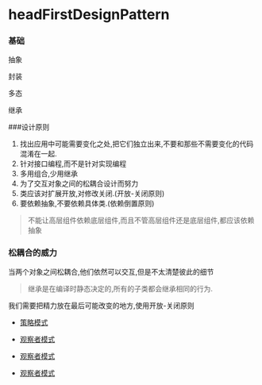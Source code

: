 # headFirstDesignPattern



### 基础

抽象

封装

多态

继承

###设计原则

1. 找出应用中可能需要变化之处,把它们独立出来,不要和那些不需要变化的代码混淆在一起.
2. 针对接口编程,而不是针对实现编程
3. 多用组合,少用继承
4.  为了交互对象之间的松耦合设计而努力
5. 类应该对扩展开放,对修改关闭.(开放-关闭原则)
6. 要依赖抽象,不要依赖具体类.(依赖倒置原则)
> 不能让高层组件依赖底层组件,而且不管高层组件还是底层组件,都应该依赖抽象



### 松耦合的威力

当两个对象之间松耦合,他们依然可以交互,但是不太清楚彼此的细节


> 继承是在编译时静态决定的,所有的子类都会继承相同的行为. 

我们需要把精力放在最后可能改变的地方,使用开放-关闭原则



* [策略模式](./designpattern/策略模式)

* [观察者模式](./designpattern/观察者模式)

* [观察者模式](./designpattern/装饰模式)

* [观察者模式](./designpattern/工厂模式)
